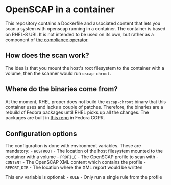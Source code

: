 # OpenSCAP in a container

This repository contains a Dockerfile and associated content that lets
you scan a system with openscap running in a container. The container is
based on RHEL-8 UBI. It is not intended to be used on its own, but rather
as a component of [the compliance operator](https://github.com/jhrozek/compliance-operator).

## How does the scan work?
The idea is that you mount the host's root filesystem to the container
with a volume, then the scanner would run `oscap-chroot`.

## Where do the binaries come from?
At the moment, RHEL proper does not build the `oscap-chroot` binary
that this container uses and lacks a couple of patches. Therefore,
the binaries are a rebuild of Fedora packages until RHEL picks up
all the changes. The packages are built in [this repo](https://copr.fedorainfracloud.org/coprs/jhrozek/openscap-with-chroot/)
in Fedora COPR.

## Configuration options
The configuration is done with environment variables. These are mandatory:
    - `HOSTROOT` - The location of the host filesystem mounted to the
                 container with a volume
    - `PROFILE` - The OpenSCAP profile to scan with
    - `CONTENT` - The OpenSCAP XML content which contains the profile
    - `REPORT_DIR` - The location where the XML report would be written

This env variable is optional:
    - `RULE` - Only run a single rule from the profile
